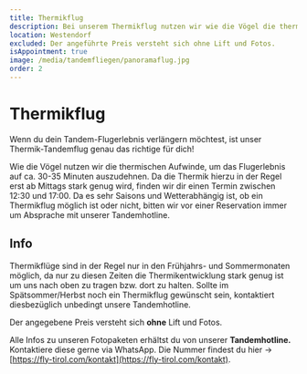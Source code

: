 ```yaml
---
title: Thermikflug
description: Bei unserem Thermikflug nutzen wir wie die Vögel die thermischen Aufwinde, um ca. 30-35 Minuten über die atemberaubende Kulisse der Kitzbüheler Alpen zu fliegen.
location: Westendorf
excluded: Der angeführte Preis versteht sich ohne Lift und Fotos.
isAppointment: true
image: /media/tandemfliegen/panoramaflug.jpg
order: 2
---
```


# Thermikflug

Wenn du dein Tandem-Flugerlebnis verlängern möchtest, ist unser Thermik-Tandemflug genau das richtige für dich! 

Wie die Vögel nutzen wir die thermischen Aufwinde, um das Flugerlebnis auf ca. 30-35 Minuten auszudehnen. Da die Thermik hierzu in der Regel erst ab Mittags stark genug wird, finden wir dir einen Termin zwischen 12:30 und 17:00. Da es sehr Saisons und Wetterabhängig ist, ob ein Thermikflug möglich ist oder nicht, bitten wir vor einer Reservation immer um Absprache mit unserer Tandemhotline.

## Info

Thermikflüge sind in der Regel nur in den Frühjahrs- und Sommermonaten möglich, da nur zu diesen Zeiten die Thermikentwicklung stark genug ist um uns nach oben zu tragen bzw. dort zu halten. Sollte im Spätsommer/Herbst noch ein Thermikflug gewünscht sein, kontaktiert diesbezüglich unbedingt unsere Tandemhotline.

Der angegebene Preis versteht sich **ohne** Lift und Fotos. 

Alle Infos zu unseren Fotopaketen erhältst du von unserer **Tandemhotline.** 
Kontaktiere diese gerne via WhatsApp. Die Nummer findest du hier -> [https://fly-tirol.com/kontakt](https://fly-tirol.com/kontakt).
